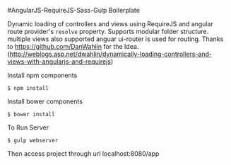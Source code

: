 #AngularJS-RequireJS-Sass-Gulp Boilerplate

Dynamic loading of controllers and views using RequireJS and angular route provider's `resolve` property. 
Supports modular folder structure. multiple views also supported anguar ui-router is used for routing.
Thanks to https://github.com/DanWahlin for the Idea. (http://weblogs.asp.net/dwahlin/dynamically-loading-controllers-and-views-with-angularjs-and-requirejs)

 Install npm components
 
`$ npm install`

 Install bower components

`$ bower install`

To Run Server

`$ gulp webserver`

Then access project through url localhost:8080/app
